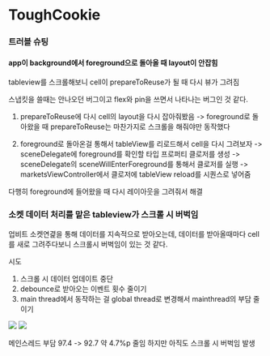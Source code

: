 # ToughCookie






### 트러블 슈팅

#### app이 background에서 foreground으로 돌아올 때 layout이 안잡힘

tableview를 스크롤해보니 cell이 prepareToReuse가 될 때 다시 뷰가 그려짐

스냅킷을 쓸때는 안나오던 버그이고 flex와 pin을 쓰면서 나타나는 버그인 것 같다.

1. prepareToReuse에 다시 cell의 layout을 다시 잡아줘봤음
-> foreground로 돌아왔을 때 prepareToReuse는 마찬가지로 스크롤을 해줘야만 동작했다

2. foreground로 돌아온걸 통해서 tableView를 리로드해서 cell을 다시 그려보자
-> sceneDelegate에 foreground를 확인할 타입 프로퍼티 클로저를 생성
-> sceneDelegate의 sceneWillEnterForeground를 통해서 클로저를 실행
-> marketsViewController에서 클로저에 tableView reload를 시퀀스로 넣어줌

다행히 foreground에 들어왔을 때 다시 레이아웃을 그려줘서 해결


### 소켓 데이터 처리를 맡은 tableview가 스크롤 시 버벅임

업비트 소켓연겵을 통해 데이터를 지속적으로 받아오는데, 데이터를 받아올때마다 cell를 새로 그려주다보니 스크롤시 버벅임이 있는 것 같다.

시도
1. 스크롤 시 데이터 업데이트 중단
2. debounce로 받아오는 이벤트 횟수 줄이기
3. main thread에서 동작하는 걸 global thread로 변경해서 mainthread의 부담 줄이기

<img src = "https://github.com/DONOTINTO/DoT/assets/123792519/b0be60ac-d869-4f86-9140-0f4a8c8eef72">

<img src = "https://github.com/DONOTINTO/DoT/assets/123792519/55dbe1f3-a38f-4bf8-9753-328f70ec1774">

메인스레드 부담 97.4 -> 92.7 약 4.7%p 줄임
하지만 아직도 스크롤 시 버벅임 발생